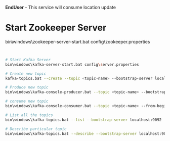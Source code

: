 **EndUser** - This service will consume location update

# Start Zookeeper Server 
bin\windows\zookeeper-server-start.bat config\zookeeper.properties

```bash


# Start Kafka Server
bin\windows\kafka-server-start.bat config\server.properties

# Create new topic
kafka-topics.bat --create --topic <topic-name> --bootstrap-server localhost:9092

# Produce new topic
bin\windows\kafka-console-producer.bat --topic <topic-name> --bootstrap-server localhost:9092

# consume new topic
bin\windows\kafka-console-consumer.bat --topic <topic-name> --from-beginning --bootstrap-server localhost:9092

# List all the topics
bin\windows\kafka-topics.bat --list --bootstrap-server localhost:9092

# Describe particular topic
bin\windows\kafka-topics.bat --describe --bootstrap-server localhost:9092 --topic <topic-name>
